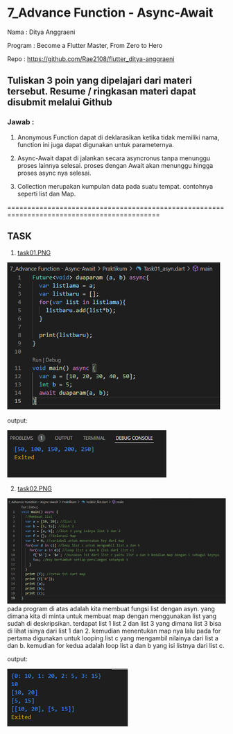 # 7_Advance Function - Async-Await

Nama : Ditya Anggraeni

Program : Become a Flutter Master, From Zero to Hero

Repo : https://github.com/Rae2108/flutter_ditya-anggraeni

## Tuliskan 3 poin yang dipelajari dari materi tersebut. Resume / ringkasan materi dapat disubmit melalui Github

### Jawab : 

1. Anonymous Function dapat di deklarasikan ketika tidak memiliki nama, function ini juga dapat digunakan untuk parameternya.

2. Async-Await dapat di jalankan secara asyncronus tanpa menunggu proses lainnya selesai. proses dengan Await akan menunggu hingga proses async nya selesai. 

3. Collection merupakan kumpulan data pada suatu tempat. contohnya seperti list dan Map. 

============================================================================================

## TASK 

 
1. [task01.PNG](./Screenshots/task01.PNG) 

![task01.PNG](./Screenshots/task01.PNG)

output:

![output01.PNG](./Screenshots/output01.PNG)


2. [task02.PNG](./Screenshots/task02.PNG) 

![task02.PNG](./Screenshots/task02.PNG)
pada program di atas adalah kita membuat fungsi list dengan asyn. yang dimana kita di minta untuk membuat map dengan menggunakan list yang sudah di deskripsikan. terdapat list 1 list 2 dan list 3 yang dimana list 3 bisa di lihat isinya dari list 1 dan 2. kemudian menentukan map nya lalu pada for pertama digunakan untuk looping list c yang mengambil nilainya dari list a dan b. kemudian for kedua adalah loop list a dan b yang isi listnya dari list c. 

output:

![output02.PNG](./Screenshots/output02.PNG)
